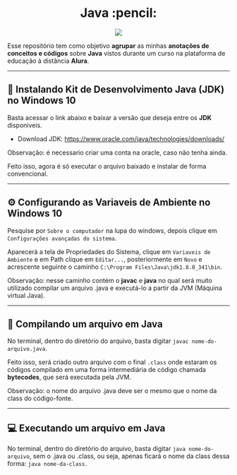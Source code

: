 <h1 align="center">Java :pencil:</h1>

<p align="center">
<img src="https://img.shields.io/badge/java-%23ED8B00.svg?style=for-the-badge&logo=java&logoColor=white"/>
</p>

Esse repositório tem como objetivo **agrupar** as minhas **anotações de conceitos e códigos** sobre **Java** vistos durante um curso na plataforma de educação à distância **Alura**.

---

## :open_file_folder: Instalando Kit de Desenvolvimento Java (JDK) no Windows 10

Basta acessar o link abaixo e baixar a versão que deseja entre os **JDK** disponiveis.

- Download JDK: https://www.oracle.com/java/technologies/downloads/

Observação: é necessario criar uma conta na oracle, caso não tenha ainda.

Feito isso, agora é só executar o arquivo baixado e instalar de forma convencional.

---

## :gear: Configurando as Variaveis de Ambiente no Windows 10

Pesquise por `Sobre o computador` na lupa do windows, depois clique em `Configurações avançadas do sistema`.

Aparecerá a tela de Propriedades do Sistema, clique em `Variaveis de Ambiente` e em Path clique em `Editar...`, posteriormente em `Novo` e acrescente seguinte o caminho `C:\Program Files\Java\jdk1.8.0_341\bin`.

Observação: nesse caminho contém o **javac** e **java** no qual será muito utilizado compilar um arquivo .java e executá-lo a partir da JVM (Máquina virtual Java).

---

## :hammer: Compilando um arquivo em Java

No terminal, dentro do diretório do arquivo, basta digitar `javac nome-do-arquivo.java`.

Feito isso, será criado outro arquivo com o final `.class` onde estaram os códigos compilado em uma forma intermediária de código chamada **bytecodes**, que será executada pela JVM.

Observação: o nome do arquivo .java deve ser o mesmo que o nome da class do código-fonte.

---

## :computer: Executando um arquivo em Java

No terminal, dentro do diretório do arquivo, basta digitar `java nome-do-arquivo`, sem o .java ou .class, ou seja, apenas ficará o nome da class dessa forma: `java nome-da-class`.